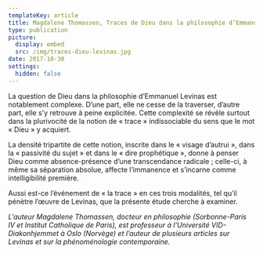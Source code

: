 ```yaml
---
templateKey: article
title: Magdalene Thomassen, Traces de Dieu dans la philosophie d’Emmanuel Levinas
type: publication
picture:
  display: embed
  src: /img/traces-dieu-levinas.jpg
date: 2017-10-30
settings:
  hidden: false
---
```

La question de Dieu dans la philosophie d’Emmanuel Levinas est notablement complexe. D’une part, elle ne cesse de la traverser, d’autre part, elle s’y retrouve à peine explicitée. Cette complexité se révèle surtout dans la plurivocité de la notion de « trace » indissociable du sens que le mot « Dieu » y acquiert. 

La densité tripartite de cette notion, inscrite dans le « visage d’autrui », dans la « passivité du sujet » et dans le « dire prophétique », donne à penser Dieu comme absence-présence d’une transcendance radicale ; celle-ci, à même sa séparation absolue, affecte l’immanence et s’incarne comme intelligibilité première. 

Aussi est-ce l’événement de « la trace » en ces trois modalités, tel qu’il pénètre l’œuvre de Levinas, que la présente étude cherche à examiner.

*L’auteur Magdalene Thomassen, docteur en philosophie (Sorbonne-Paris IV et Institut Catholique de Paris), est professeur à l’Université VID- Diakonhjemmet à Oslo (Norvège) et l’auteur de plusieurs articles sur Levinas et sur la phénoménologie contemporaine.*